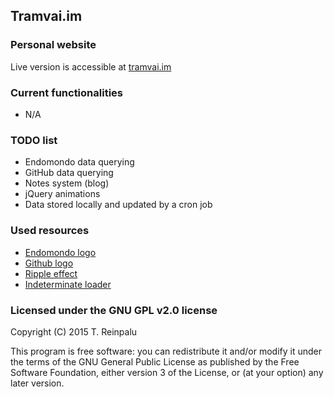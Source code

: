 ## Tramvai.im
### Personal website
Live version is accessible at [tramvai.im](http://tramvai.im/)

### Current functionalities
* N/A

### TODO list
* Endomondo data querying
* GitHub data querying
* Notes system (blog)
* jQuery animations
* Data stored locally and updated by a cron job

### Used resources
* [Endomondo logo](https://www.iconfinder.com/icons/143904/edomondo_icon)
* [Github logo](https://github.com/logos)
* [Ripple effect](http://codepen.io/440design/pen/iEztk)
* [Indeterminate loader](http://codepen.io/holdencreative/pen/pvxGxy)

### Licensed under the GNU GPL v2.0 license
Copyright (C) 2015 T. Reinpalu

This program is free software: you can redistribute it and/or modify
it under the terms of the GNU General Public License as published by
the Free Software Foundation, either version 3 of the License, or
(at your option) any later version.
